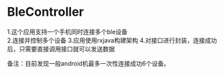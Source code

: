 # BleController

1.这个应用支持一个手机同时连接多个ble设备<br>
2.连接并控制多个设备
3.应用使用rxjava构建架构
4.对接口进行封装，连接成功后，只需要直接调用接口就可以发送数据


备注：目前发现一般android机最多一次性连接成功6个设备。
